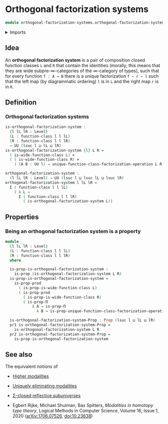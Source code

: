 # Orthogonal factorization systems

```agda
module orthogonal-factorization-systems.orthogonal-factorization-systems where
```

<details><summary>Imports</summary>

```agda
open import foundation.cartesian-product-types
open import foundation.dependent-pair-types
open import foundation.propositions
open import foundation.universe-levels

open import orthogonal-factorization-systems.factorization-operations
open import orthogonal-factorization-systems.function-classes
open import orthogonal-factorization-systems.wide-function-classes
```

</details>

## Idea

An **orthogonal factorization system** is a pair of composition closed function
classes `L` and `R` that contain the identities (morally, this means that they
are wide subpre-∞-categories of the ∞-category of types), such that for every
function `f : A → B` there is a unique factorization `f ~ r ∘ l` such that the
left map (by diagrammatic ordering) `l` is in `L` and the right map `r` is in
`R`.

## Definition

### Orthogonal factorization systems

```agda
is-orthogonal-factorization-system :
  {l lL lR : Level}
  (L : function-class l l lL)
  (R : function-class l l lR)
  → UU (lsuc l ⊔ lL ⊔ lR)
is-orthogonal-factorization-system {l} L R =
  ( is-wide-function-class L) ×
  ( ( is-wide-function-class R) ×
    ( (A B : UU l) → unique-function-class-factorization-operation L R A B))

orthogonal-factorization-system :
  (l lL lR : Level) → UU (lsuc l ⊔ lsuc lL ⊔ lsuc lR)
orthogonal-factorization-system l lL lR =
  Σ ( function-class l l lL)
    ( λ L →
      Σ ( function-class l l lR)
        ( is-orthogonal-factorization-system L))
```

## Properties

### Being an orthogonal factorization system is a property

```agda
module _
  {l lL lR : Level}
  (L : function-class l l lL)
  (R : function-class l l lR)
  where

  is-prop-is-orthogonal-factorization-system :
    is-prop (is-orthogonal-factorization-system L R)
  is-prop-is-orthogonal-factorization-system =
    is-prop-prod
      ( is-prop-is-wide-function-class L)
      ( is-prop-prod
        ( is-prop-is-wide-function-class R)
        ( is-prop-Π
            λ A → is-prop-Π
              λ B → is-prop-unique-function-class-factorization-operation L R))

  is-orthogonal-factorization-system-Prop : Prop (lsuc l ⊔ lL ⊔ lR)
  pr1 is-orthogonal-factorization-system-Prop =
    is-orthogonal-factorization-system L R
  pr2 is-orthogonal-factorization-system-Prop =
    is-prop-is-orthogonal-factorization-system
```

## See also

The equivalent notions of
- [Higher modalities](orthogonal-factorization-systems.higher-modalities.md)
- [Uniquely eliminating modalities](orthogonal-factorization-systems.uniquely-eliminating-modalities.md)
- [Σ-closed reflective subuniverses](orthogonal-factorization-systems.reflective-subuniverses.md)

- Egbert Rijke, Michael Shulman, Bas Spitters, _Modalities in homotopy type theory_, Logical Methods in Computer Science, Volume 16, Issue 1, 2020 ([arXiv:1706.07526](https://arxiv.org/abs/1706.07526), [doi:10.23638](https://doi.org/10.23638/LMCS-16%281%3A2%292020))

